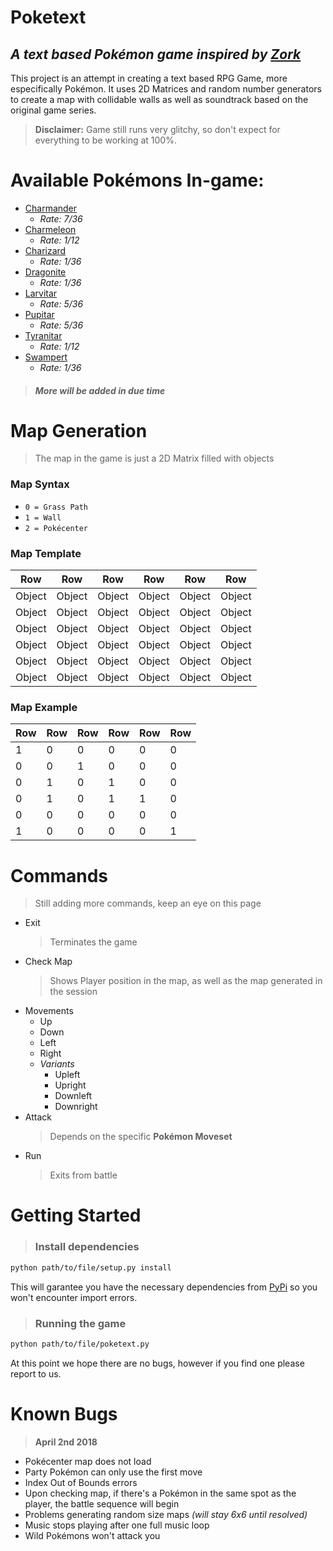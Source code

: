 # **Poketext**
## *A text based Pokémon game inspired by [Zork](https://en.wikipedia.org/wiki/Zork)*
This project is an attempt in creating a text based RPG Game, more especifically Pokémon. It uses 2D Matrices and random number generators to create a map with collidable walls as well as soundtrack based on the original game series.
 
>**Disclaimer:** Game still runs very glitchy, so don't expect for everything to be working at 100%.
# **Available Pokémons In-game**:
* [Charmander](https://bulbapedia.bulbagarden.net/wiki/Charmander_(Pok%C3%A9mon))
    * *Rate: 7/36*
* [Charmeleon](https://bulbapedia.bulbagarden.net/wiki/Charmeleon_(Pok%C3%A9mon))
    * *Rate: 1/12*
* [Charizard](https://bulbapedia.bulbagarden.net/wiki/Charizard_(Pok%C3%A9mon))
    * *Rate: 1/36*
* [Dragonite](https://bulbapedia.bulbagarden.net/wiki/Dragonite_(Pok%C3%A9mon))
    * *Rate: 1/36*
* [Larvitar](https://bulbapedia.bulbagarden.net/wiki/Larvitar_(Pok%C3%A9mon))
    * *Rate: 5/36*
* [Pupitar](https://bulbapedia.bulbagarden.net/wiki/Pupitar_(Pok%C3%A9mon))
    * *Rate: 5/36*
* [Tyranitar](https://bulbapedia.bulbagarden.net/wiki/Tyranitar_(Pok%C3%A9mon))
    * *Rate: 1/12*
* [Swampert](https://bulbapedia.bulbagarden.net/wiki/Swampert_(Pok%C3%A9mon))
    * *Rate: 1/36*

>##### More will be added in due time

# **Map Generation**
>The map in the game is just a 2D Matrix filled with objects
### **Map Syntax**
* `0 = Grass Path`
* `1 = Wall`
* `2 = Pokécenter` 

### **Map Template**
<center>

Row | Row | Row | Row | Row | Row
--- | --- | --- | --- | --- | ---
Object | Object | Object | Object | Object | Object
Object | Object | Object | Object | Object | Object
Object | Object | Object | Object | Object | Object
Object | Object | Object | Object | Object | Object
Object | Object | Object | Object | Object | Object
Object | Object | Object | Object | Object | Object

</center>

### **Map Example**
<center>

Row | Row | Row | Row | Row | Row
--- | --- | --- | --- | --- | ---
1 | 0 | 0 | 0 | 0 | 0
0 | 0 | 1 | 0 | 0 | 0
0 | 1 | 0 | 1 | 0 | 0
0 | 1 | 0 | 1 | 1 | 0
0 | 0 | 0 | 0 | 0 | 0
1 | 0 | 0 | 0 | 0 | 1

</center>

# **Commands**
> Still adding more commands, keep an eye on this page
* Exit
    >Terminates the game
* Check Map
    >Shows Player position in the map, as well as the map generated in the session
* Movements
    * Up
    * Down
    * Left
    * Right
    * *Variants*
        * Upleft
        * Upright
        * Downleft
        * Downright
* Attack
    >Depends on the specific **Pokémon Moveset**
* Run
    >Exits from battle

# Getting Started
>### Install dependencies
```bash
python path/to/file/setup.py install
```
This will garantee you have the necessary dependencies from [PyPi](https://pypi.python.org/pypi) so you won't encounter import errors.


>### Running the game
```bash
python path/to/file/poketext.py
```
At this point we hope there are no bugs, however if you find one please report to us.



# Known Bugs
>**April 2nd 2018**
* Pokécenter map does not load
* Party Pokémon can only use the first move
* Index Out of Bounds errors
* Upon checking map, if there's a Pokémon in the same spot as the player, the battle sequence will begin
* Problems generating random size maps *(will stay 6x6 until resolved)*
* Music stops playing after one full music loop
* Wild Pokémons won't attack you


